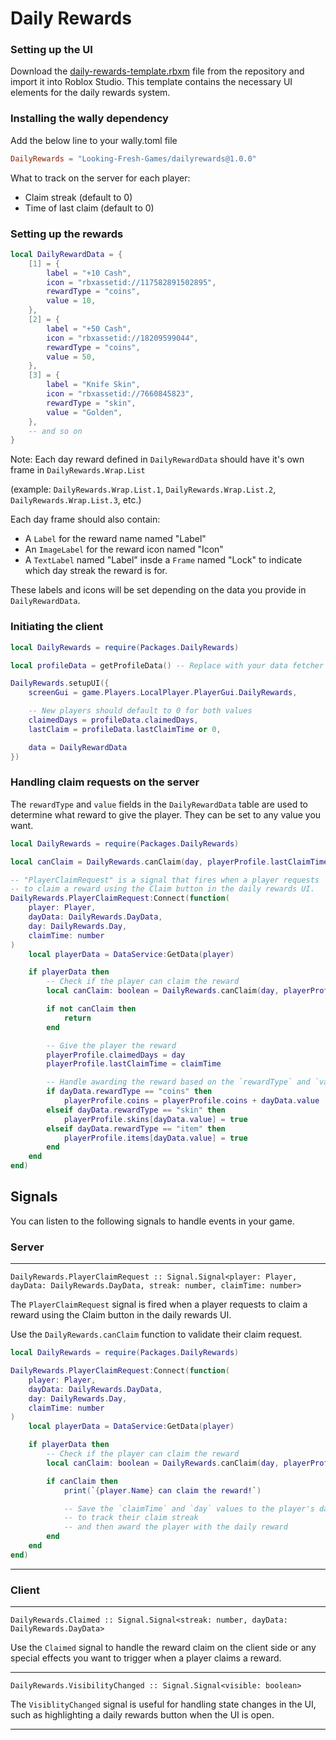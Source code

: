 # Daily Rewards

### Setting up the UI
Download the [daily-rewards-template.rbxm](./daily-rewards-template.rbxm) file from the repository and import it into Roblox Studio.
This template contains the necessary UI elements for the daily rewards system.

### Installing the wally dependency
Add the below line to your wally.toml file
```toml
DailyRewards = "Looking-Fresh-Games/dailyrewards@1.0.0"
```

What to track on the server for each player:
- Claim streak (default to 0)
- Time of last claim (default to 0)

### Setting up the rewards
```lua
local DailyRewardData = {
	[1] = {
		label = "+10 Cash",
		icon = "rbxassetid://117582891502895",
		rewardType = "coins",
		value = 10,
	},
	[2] = {
		label = "+50 Cash",
		icon = "rbxassetid://18209599044",
		rewardType = "coins",
		value = 50,
	},
	[3] = {
		label = "Knife Skin",
		icon = "rbxassetid://7660845823",
		rewardType = "skin",
		value = "Golden",
	},
	-- and so on
}
```

Note: Each day reward defined in `DailyRewardData` should have it's own frame in `DailyRewards.Wrap.List`

(example: `DailyRewards.Wrap.List.1`, `DailyRewards.Wrap.List.2`, `DailyRewards.Wrap.List.3`, etc.)

Each day frame should also contain:
- A `Label` for the reward name named "Label"
- An `ImageLabel` for the reward icon named "Icon"
- A `TextLabel` named "Label" insde a `Frame` named "Lock" to indicate which day streak the reward is for.

These labels and icons will be set depending on the data you provide in `DailyRewardData`.

### Initiating the client
```lua
local DailyRewards = require(Packages.DailyRewards)

local profileData = getProfileData() -- Replace with your data fetcher

DailyRewards.setupUI({
	screenGui = game.Players.LocalPlayer.PlayerGui.DailyRewards,

	-- New players should default to 0 for both values
	claimedDays = profileData.claimedDays,
	lastClaim = profileData.lastClaimTime or 0,

	data = DailyRewardData
})
```

### Handling claim requests on the server
The `rewardType` and `value` fields in the `DailyRewardData` table are used to determine what reward to give the player.
They can be set to any value you want.

```lua
local DailyRewards = require(Packages.DailyRewards)

local canClaim = DailyRewards.canClaim(day, playerProfile.lastClaimTime, playerProfile.claimedDays)

-- "PlayerClaimRequest" is a signal that fires when a player requests
-- to claim a reward using the Claim button in the daily rewards UI.
DailyRewards.PlayerClaimRequest:Connect(function(
	player: Player,
	dayData: DailyRewards.DayData,
	day: DailyRewards.Day,
	claimTime: number
)
	local playerData = DataService:GetData(player)

	if playerData then
		-- Check if the player can claim the reward
		local canClaim: boolean = DailyRewards.canClaim(day, playerProfile.lastClaimTime, playerProfile.claimedDays)

		if not canClaim then
			return
		end

		-- Give the player the reward
		playerProfile.claimedDays = day
		playerProfile.lastClaimTime = claimTime

		-- Handle awarding the reward based on the `rewardType` and `value` fields
		if dayData.rewardType == "coins" then
			playerProfile.coins = playerProfile.coins + dayData.value
		elseif dayData.rewardType == "skin" then
			playerProfile.skins[dayData.value] = true
		elseif dayData.rewardType == "item" then
			playerProfile.items[dayData.value] = true
		end
	end
end)
```

## Signals
You can listen to the following signals to handle events in your game.

### Server

---
`DailyRewards.PlayerClaimRequest :: Signal.Signal<player: Player, dayData: DailyRewards.DayData, streak: number, claimTime: number>`

The `PlayerClaimRequest` signal is fired when a player requests to claim a reward using the Claim button in the daily rewards UI.

Use the `DailyRewards.canClaim` function to validate their claim request.

```lua
local DailyRewards = require(Packages.DailyRewards)

DailyRewards.PlayerClaimRequest:Connect(function(
	player: Player,
	dayData: DailyRewards.DayData,
	day: DailyRewards.Day,
	claimTime: number
)
	local playerData = DataService:GetData(player)

	if playerData then
		-- Check if the player can claim the reward
		local canClaim: boolean = DailyRewards.canClaim(day, playerProfile.lastClaimTime, playerProfile.claimedDays)

		if canClaim then
			print(`{player.Name} can claim the reward!`)

			-- Save the `claimTime` and `day` values to the player's data
			-- to track their claim streak
			-- and then award the player with the daily reward
		end
	end
end)
```

---

### Client

---

`DailyRewards.Claimed :: Signal.Signal<streak: number, dayData: DailyRewards.DayData>`

Use the `Claimed` signal to handle the reward claim on the client side or any special effects you want to trigger when a player claims a reward.

---

`DailyRewards.VisibilityChanged :: Signal.Signal<visible: boolean>`

The `VisiblityChanged` signal is useful for handling state changes in the UI, such as highlighting a daily rewards button when the UI is open.

---